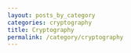 ```yaml
---
layout: posts_by_category
categories: cryptography
title: Cryptography
permalink: /category/cryptography
---
```

